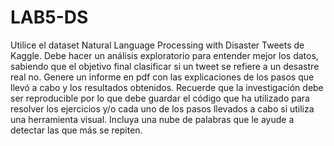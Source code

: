 # LAB5-DS

Utilice  el  dataset  Natural  Language  Processing  with  Disaster  Tweets  de  Kaggle.  Debe  hacer  un 
análisis  exploratorio  para  entender mejor  los  datos,  sabiendo  que  el  objetivo  final  clasificar  si  un 
tweet se refiere a un desastre real no. Genere un informe en pdf con las explicaciones de los pasos 
que llevó a cabo y los resultados  obtenidos. Recuerde que la investigación debe ser reproducible 
por lo que debe guardar el código que ha utilizado para resolver los ejercicios y/o cada uno de los 
pasos llevados a cabo si utiliza una herramienta visual. Incluya una nube de palabras que le ayude a 
detectar las que más se repiten.  
